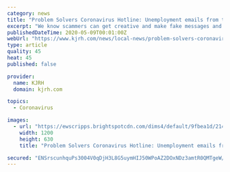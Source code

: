 ```yaml
---
category: news
title: "Problem Solvers Coronavirus Hotline: Unemployment emails from the OESC"
excerpt: "We know scammers can get creative and make fake messages and calls seem very realistic. You’re smart to be skeptical, unless that important message is actually real."
publishedDateTime: 2020-05-09T00:01:00Z
webUrl: "https://www.kjrh.com/news/local-news/problem-solvers-coronavirus-hotline-unemployment-emails-from-the-oesc"
type: article
quality: 45
heat: 45
published: false

provider:
  name: KJRH
  domain: kjrh.com

topics:
  - Coronavirus

images:
  - url: "https://ewscripps.brightspotcdn.com/dims4/default/9fbea1d/2147483647/strip/true/crop/1280x672+0+24/resize/1200x630!/quality/90/?url=https%3A%2F%2Fx-default-stgec.uplynk.com%2Fausw%2Fslices%2F716%2F7fed36643eb2467f9bc52626aec24432%2F716543050ce340c6b1924d6fd18bc618%2Fposter_c00eb02027e946e79d1e11ebf56fba1b.jpg"
    width: 1200
    height: 630
    title: "Problem Solvers Coronavirus Hotline: Unemployment emails from the OESC"

secured: "ENSrscunhquPs3004V0qDjH3L8G5uymHIJ50WPoAZ2DOxNDz3amtR0QMTgeW/LybiJND7eRdLuhDJ4QVJh4Dt9FODKMvUR+NuSMCvwrO57rxfUQmzdiaMy2M5Kr7kxyDyTXGPpfZ2AU4jn03kVe01NwzNke5ocizS+4oT54l4XVmxpADZSc//sYsR+W+ND4X5lUsExsgOGc1WPLJl2pYJbP7+xmNGsI+LcYmlJ7wipcqZosCT1a+/VAa42umoy0YFVUAK3B+U3SKDOuTpPwueRPMdJbBeSNb1zAN7q64ZJH2o3w/x8vnBPZgrPWajTKs;qDgPb2dYmSYTDREmszSmCA=="
---
```



